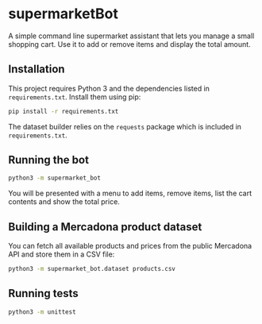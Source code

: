 # supermarketBot

A simple command line supermarket assistant that lets you manage a small shopping cart. Use it to add or remove items and display the total amount.


## Installation

This project requires Python 3 and the dependencies listed in
`requirements.txt`. Install them using pip:

```bash
pip install -r requirements.txt
```

The dataset builder relies on the `requests` package which is included in
`requirements.txt`.


## Running the bot

```bash
python3 -m supermarket_bot
```

You will be presented with a menu to add items, remove items, list the cart contents and show the total price.

## Building a Mercadona product dataset

You can fetch all available products and prices from the public Mercadona API and
store them in a CSV file:

```bash
python3 -m supermarket_bot.dataset products.csv
```

## Running tests

```bash
python3 -m unittest
```
